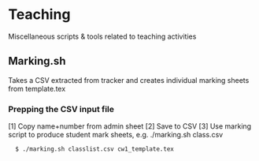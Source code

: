 # Teaching

Miscellaneous scripts &amp; tools related to teaching activities

## Marking.sh

Takes a CSV extracted from tracker and creates individual marking sheets from template.tex

### Prepping the CSV input file

[1] Copy name+number from admin sheet
[2] Save to CSV
[3] Use marking script to produce student mark sheets, e.g. ./marking.sh class.csv

      $ ./marking.sh classlist.csv cw1_template.tex
